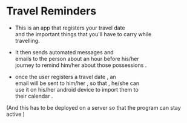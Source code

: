 # Travel Reminders  
 - This is an app that registers your travel date  
and the important things that you'll have to carry while  
travelling. 

- It then sends automated messages and  
emails to the person about an hour before his/her  
journey to remind him/her about those possessions .  

- once the user registers a travel date , an  
email will be sent to him/her , so that , he/she can  
use it on his/her android device to import them to  
their calendar .  

(And this has to be deployed on a server so that the program can stay active )
